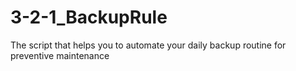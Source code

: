 # 3-2-1_BackupRule
The script that helps you to automate your daily backup routine for preventive maintenance
